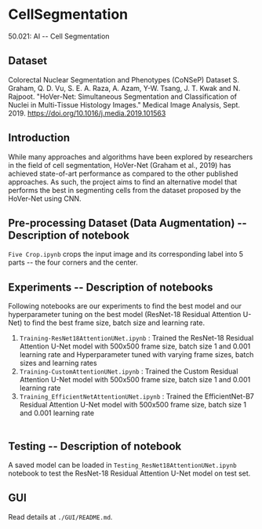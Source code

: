 # CellSegmentation
50.021: AI -- Cell Segmentation 

## Dataset 
Colorectal Nuclear Segmentation and Phenotypes (CoNSeP) Dataset
S. Graham, Q. D. Vu, S. E. A. Raza, A. Azam, Y-W. Tsang, J. T. Kwak and N. Rajpoot. "HoVer-Net: Simultaneous Segmentation and Classification of Nuclei in Multi-Tissue Histology Images." Medical Image Analysis, Sept. 2019. https://doi.org/10.1016/j.media.2019.101563

## Introduction 
While many approaches and algorithms have been explored by researchers in the field of cell segmentation, HoVer-Net (Graham et al., 2019) has achieved state-of-art performance as compared to the other published approaches. As such, the project aims to find an alternative model that performs the best in segmenting cells from the dataset proposed by the HoVer-Net using CNN. 

## Pre-processing Dataset (Data Augmentation) -- Description of notebook
`Five Crop.ipynb` crops the input image and its corresponding label into 5 parts -- the four corners and the center.

## Experiments -- Description of notebooks
Following notebooks are our experiments to find the best model and our hyperparameter tuning on the best model (ResNet-18 Residual Attention U-Net) to find the best frame size, batch size and learning rate.
1. `Training-ResNet18AttentionUNet.ipynb` :  Trained the ResNet-18 Residual Attention U-Net model with 500x500 frame size, batch size 1 and 0.001 learning rate and Hyperparameter tuned with varying frame sizes, batch sizes and learning rates
2. `Training-CustomAttentionUNet.ipynb` : Trained the Custom Residual Attention U-Net model with 500x500 frame size, batch size 1 and 0.001 learning rate
3. `Training_EfficientNetAttentionUNet.ipynb` : Trained the EfficientNet-B7 Residual Attention U-Net model with 500x500 frame size, batch size 1 and 0.001 learning rate<br><br>  

## Testing -- Description of notebook
A saved model can be loaded in `Testing_ResNet18AttentionUNet.ipynb` notebook to test the ResNet-18 Residual Attention U-Net model on test set.

## GUI
Read details at `./GUI/README.md`.
